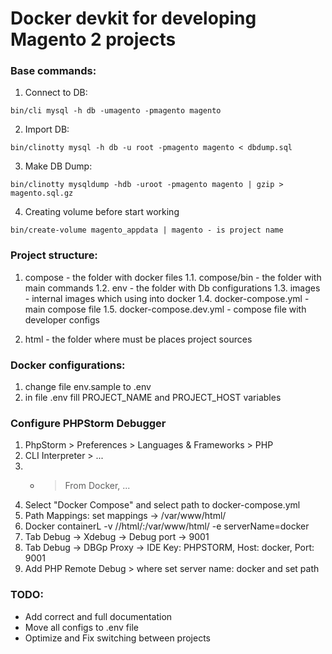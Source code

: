# Docker devkit for developing Magento 2 projects #

### Base commands:
1. Connect to DB: 
```
bin/cli mysql -h db -umagento -pmagento magento
```
2. Import DB:
```
bin/clinotty mysql -h db -u root -pmagento magento < dbdump.sql 
```
3. Make DB Dump:
```
bin/clinotty mysqldump -hdb -uroot -pmagento magento | gzip > magento.sql.gz
```
4. Creating volume before start working
```
bin/create-volume magento_appdata | magento - is project name
```

### Project structure:

1. compose - the folder with docker files
1.1. compose/bin - the folder with main commands
1.2. env - the folder with Db configurations
1.3. images - internal images which using into docker
1.4. docker-compose.yml - main compose file
1.5. docker-compose.dev.yml - compose file with developer configs

2. html - the folder where must be places project sources

### Docker configurations:

1. change file env.sample to .env
2. in file .env fill PROJECT_NAME and PROJECT_HOST variables

### Configure PHPStorm Debugger

1. PhpStorm > Preferences > Languages & Frameworks > PHP
2. CLI Interpreter > ...
3. + > From Docker, ...
4. Select "Docker Compose" and select path to docker-compose.yml
5. Path Mappings: set mappings <local project dir> -> /var/www/html/
6. Docker containerL -v /<local project dir>/html/:/var/www/html/ -e serverName=docker
7. Tab Debug -> Xdebug -> Debug port -> 9001
8. Tab Debug -> DBGp Proxy -> IDE Key: PHPSTORM, Host: docker, Port: 9001
9. Add PHP Remote Debug > where set server name: docker and set path


### TODO:
- Add correct and full documentation
- Move all configs to .env file
- Optimize and Fix switching between projects 